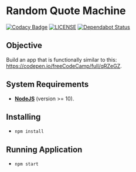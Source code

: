 # Random Quote Machine

[![Codacy Badge](https://api.codacy.com/project/badge/Grade/a947191fe8c14f989b802e5e9b211ffe)](https://www.codacy.com/app/henriquecarv/randomquotes?utm_source=github.com&utm_medium=referral&utm_content=henriquecarv/randomquotes&utm_campaign=Badge_Grade)
[![LICENSE](https://img.shields.io/github/license/henriquecarv/randomquotes.svg)](./LICENSE)
[![Dependabot Status](https://api.dependabot.com/badges/status?host=github&repo=henriquecarv/randomquotes)](https://dependabot.com)

## Objective

Build an app that is functionally similar to this: <https://codepen.io/freeCodeCamp/full/qRZeGZ>.

## System Requirements

- **[NodeJS](https://nodejs.org/en/)** (version >= 10).

## Installing

- `npm install`

## Running Application

- `npm start`
